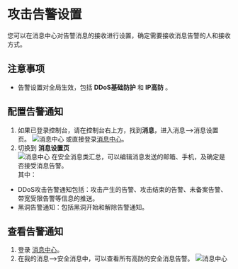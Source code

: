 # 攻击告警设置

您可以在消息中心对告警消息的接收进行设置，确定需要接收消息告警的人和接收方式。

## 注意事项
- 告警设置对全局生效，包括 **DDoS基础防护** 和 **IP高防** 。

## 配置告警通知
1. 如果已登录控制台，请在控制台右上方，找到**消息**，进入消息-->消息设置页。
![消息中心](https://github.com/jdcloudcom/cn/blob/edit/image/Advanced%20Anti-DDoS/message%2001.png)
或直接登录[消息中心](https://uc.jdcloud.com/message/mine)。
2. 切换到 **消息设置页**  
![消息中心](https://github.com/jdcloudcom/cn/blob/edit/image/Advanced%20Anti-DDoS/message%2002.png)
在安全消息类汇总，可以编辑消息发送的邮箱、手机，及确定是否接受消息告警。</BR>
其中：
- DDoS攻击告警通知包括：攻击产生的告警、攻击结束的告警、未备案告警、带宽受限告警等信息的推送。
- 黑洞告警通知：包括黑洞开始和解除告警通知。


## 查看告警通知
1. 登录 [消息中心](https://uc.jdcloud.com/message/mine)。
2. 在我的消息–>安全消息中，可以查看所有高防的安全消息告警。
![消息中心](https://github.com/jdcloudcom/cn/blob/edit/image/Advanced%20Anti-DDoS/message%2003.png)

